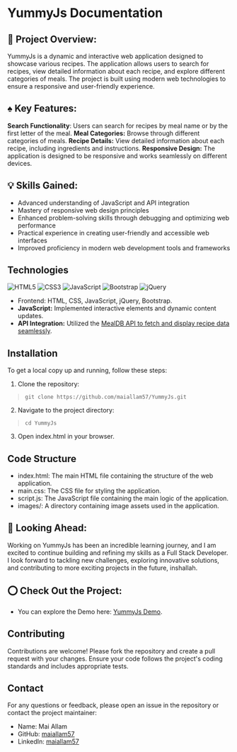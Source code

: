# **YummyJs Documentation**
## **🎯 Project Overview:**
YummyJs is a dynamic and interactive web application designed to showcase various recipes. The application allows users to search for recipes, view detailed information about each recipe, and explore different categories of meals. The project is built using modern web technologies to ensure a responsive and user-friendly experience.

## **♠️ Key Features:**
**Search Functionality**: Users can search for recipes by meal name or by the first letter of the meal.
**Meal Categories:** Browse through different categories of meals.
**Recipe Details:** View detailed information about each recipe, including ingredients and instructions.
**Responsive Design:** The application is designed to be responsive and works seamlessly on different devices.

## **💡 Skills Gained:**
- Advanced understanding of JavaScript and API integration
- Mastery of responsive web design principles
- Enhanced problem-solving skills through debugging and optimizing web performance
- Practical experience in creating user-friendly and accessible web interfaces
- Improved proficiency in modern web development tools and frameworks

## **Technologies**

![HTML5](https://img.shields.io/badge/html5-%23E34F26.svg?style=for-the-badge&logo=html5&logoColor=white)
![CSS3](https://img.shields.io/badge/css3-%231572B6.svg?style=for-the-badge&logo=css3&logoColor=white)
![JavaScript](https://img.shields.io/badge/javascript-%23323330.svg?style=for-the-badge&logo=javascript&logoColor=%23F7DF1E)
![Bootstrap](https://img.shields.io/badge/bootstrap-%23563D7C.svg?style=for-the-badge&logo=bootstrap&logoColor=white)
![jQuery](https://img.shields.io/badge/jquery-%230769AD.svg?style=for-the-badge&logo=jquery&logoColor=white)

- Frontend: HTML, CSS, JavaScript, jQuery, Bootstrap.
- **JavaScript:** Implemented interactive elements and dynamic content updates.
- **API Integration:** Utilized the [MealDB API to fetch and display recipe data seamlessly](https://www.themealdb.com/api.php).

## **Installation**
To get a local copy up and running, follow these steps:

1. Clone the repository:
>`git clone https://github.com/maiallam57/YummyJs.git`

2. Navigate to the project directory:
>`cd YummyJs`
3. Open index.html in your browser.

## **Code Structure**
- index.html: The main HTML file containing the structure of the web application.
- main.css: The CSS file for styling the application.
- script.js: The JavaScript file containing the main logic of the application.
- images/: A directory containing image assets used in the application.

## **👀 Looking Ahead:**
Working on YummyJs has been an incredible learning journey, and I am excited to continue building and refining my skills as a Full Stack Developer. I look forward to tackling new challenges, exploring innovative solutions, and contributing to more exciting projects in the future, inshallah.

## **⭕ Check Out the Project:**
- You can explore the Demo here: [YummyJs Demo](https://maiallam57.github.io/YummyJs/).

## **Contributing**
Contributions are welcome! Please fork the repository and create a pull request with your changes. Ensure your code follows the project's coding standards and includes appropriate tests.

## **Contact**
For any questions or feedback, please open an issue in the repository or contact the project maintainer:
- Name: Mai Allam
- GitHub: [maiallam57](https://github.com/maiallam57)
- LinkedIn: [maiallam57](https://www.linkedin.com/in/maiallam57/)

